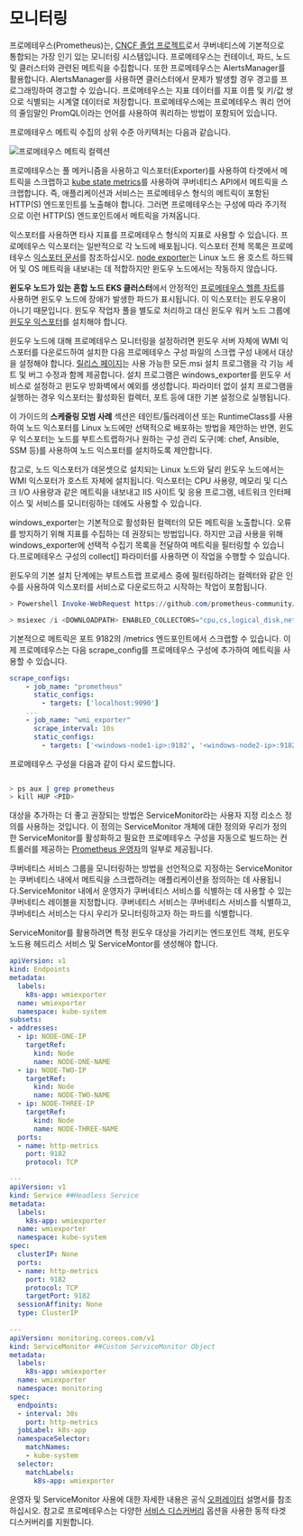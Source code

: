 # 모니터링

프로메테우스(Prometheus)는, [CNCF 졸업 프로젝트](https://www.cncf.io/projects/)로서 쿠버네티스에 기본적으로 통합되는 가장 인기 있는 모니터링 시스템입니다. 프로메테우스는 컨테이너, 파드, 노드 및 클러스터와 관련된 메트릭을 수집합니다. 또한 프로메테우스는 AlertsManager를 활용합니다. AlertsManager를 사용하면 클러스터에서 문제가 발생할 경우 경고를 프로그래밍하여 경고할 수 있습니다. 프로메테우스는 지표 데이터를 지표 이름 및 키/값 쌍으로 식별되는 시계열 데이터로 저장합니다. 프로메테우스에는 프로메테우스 쿼리 언어의 줄임말인 PromQL이라는 언어를 사용하여 쿼리하는 방법이 포함되어 있습니다. 

프로메테우스 메트릭 수집의 상위 수준 아키텍처는 다음과 같습니다.


![프로메테우스 메트릭 컬렉션](./images/prom.png)


프로메테우스는 풀 메커니즘을 사용하고 익스포터(Exporter)를 사용하여 타겟에서 메트릭을 스크랩하고 [kube state metrics](https://github.com/kubernetes/kube-state-metrics)를 사용하여 쿠버네티스 API에서 메트릭을 스크랩합니다. 즉, 애플리케이션과 서비스는 프로메테우스 형식의 메트릭이 포함된 HTTP(S) 엔드포인트를 노출해야 합니다. 그러면 프로메테우스는 구성에 따라 주기적으로 이런 HTTP(S) 엔드포인트에서 메트릭을 가져옵니다.

익스포터를 사용하면 타사 지표를 프로메테우스 형식의 지표로 사용할 수 있습니다. 프로메테우스 익스포터는 일반적으로 각 노드에 배포됩니다. 익스포터 전체 목록은 프로메테우스 [익스포터 문서](https://prometheus.io/docs/instrumenting/exporters/)를 참조하십시오. [node exporter](https://github.com/prometheus/node_exporter)는 Linux 노드 용 호스트 하드웨어 및 OS 메트릭을 내보내는 데 적합하지만 윈도우 노드에서는 작동하지 않습니다.

**윈도우 노드가 있는 혼합 노드 EKS 클러스터**에서 안정적인 [프로메테우스 헬름 차트](https://github.com/prometheus-community/helm-charts)를 사용하면 윈도우 노드에 장애가 발생한 파드가 표시됩니다. 이 익스포터는 윈도우용이 아니기 때문입니다. 윈도우 작업자 풀을 별도로 처리하고 대신 윈도우 워커 노드 그룹에 [윈도우 익스포터](https://github.com/prometheus-community/windows_exporter)를 설치해야 합니다.

윈도우 노드에 대해 프로메테우스 모니터링을 설정하려면 윈도우 서버 자체에 WMI 익스포터를 다운로드하여 설치한 다음 프로메테우스 구성 파일의 스크랩 구성 내에서 대상을 설정해야 합니다.
[릴리스 페이지](https://github.com/prometheus-community/windows_exporter/releases)는 사용 가능한 모든.msi 설치 프로그램을 각 기능 세트 및 버그 수정과 함께 제공합니다. 설치 프로그램은 windows_exporter를 윈도우 서비스로 설정하고 윈도우 방화벽에서 예외를 생성합니다. 파라미터 없이 설치 프로그램을 실행하는 경우 익스포터는 활성화된 컬렉터, 포트 등에 대한 기본 설정으로 실행됩니다.

이 가이드의 **스케줄링 모범 사례** 섹션은 테인트/톨러레이션 또는 RuntimeClass를 사용하여 노드 익스포터를 Linux 노드에만 선택적으로 배포하는 방법을 제안하는 반면, 윈도우 익스포터는 노드를 부트스트랩하거나 원하는 구성 관리 도구(예: chef, Ansible, SSM 등)를 사용하여 노드 익스포터를 설치하도록 제안합니다.

참고로, 노드 익스포터가 데몬셋으로 설치되는 Linux 노드와 달리 윈도우 노드에서는 WMI 익스포터가 호스트 자체에 설치됩니다. 익스포터는 CPU 사용량, 메모리 및 디스크 I/O 사용량과 같은 메트릭을 내보내고 IIS 사이트 및 응용 프로그램, 네트워크 인터페이스 및 서비스를 모니터링하는 데에도 사용할 수 있습니다. 

windows_exporter는 기본적으로 활성화된 컬렉터의 모든 메트릭을 노출합니다. 오류를 방지하기 위해 지표를 수집하는 데 권장되는 방법입니다. 하지만 고급 사용을 위해 windows_exporter에 선택적 수집기 목록을 전달하여 메트릭을 필터링할 수 있습니다.프로메테우스 구성의 collect[] 파라미터를 사용하면 이 작업을 수행할 수 있습니다.

윈도우의 기본 설치 단계에는 부트스트랩 프로세스 중에 필터링하려는 컬렉터와 같은 인수를 사용하여 익스포터를 서비스로 다운로드하고 시작하는 작업이 포함됩니다.

```powershell 
> Powershell Invoke-WebRequest https://github.com/prometheus-community/windows_exporter/releases/download/v0.13.0/windows_exporter-0.13.0-amd64.msi -OutFile <DOWNLOADPATH> 

> msiexec /i <DOWNLOADPATH> ENABLED_COLLECTORS="cpu,cs,logical_disk,net,os,system,container,memory"
```


기본적으로 메트릭은 포트 9182의 /metrics 엔드포인트에서 스크랩할 수 있습니다.
이제 프로메테우스는 다음 scrape_config를 프로메테우스 구성에 추가하여 메트릭을 사용할 수 있습니다. 

```yaml 
scrape_configs:
    - job_name: "prometheus"
      static_configs: 
        - targets: ['localhost:9090']
    ...
    - job_name: "wmi_exporter"
      scrape_interval: 10s
      static_configs: 
        - targets: ['<windows-node1-ip>:9182', '<windows-node2-ip>:9182', ...]
```

프로메테우스 구성을 다음과 같이 다시 로드합니다. 

```bash 

> ps aux | grep prometheus
> kill HUP <PID> 

```

대상을 추가하는 더 좋고 권장되는 방법은 ServiceMonitor라는 사용자 지정 리소스 정의를 사용하는 것입니다. 이 정의는 ServiceMonitor 개체에 대한 정의와 우리가 정의한 ServiceMonitor를 활성화하고 필요한 프로메테우스 구성을 자동으로 빌드하는 컨트롤러를 제공하는 [Prometheus 운영자](https://github.com/prometheus-operator/kube-prometheus/releases)의 일부로 제공됩니다. 

쿠버네티스 서비스 그룹을 모니터링하는 방법을 선언적으로 지정하는 ServiceMonitor는 쿠버네티스 내에서 메트릭을 스크랩하려는 애플리케이션을 정의하는 데 사용됩니다.ServiceMonitor 내에서 운영자가 쿠버네티스 서비스를 식별하는 데 사용할 수 있는 쿠버네티스 레이블을 지정합니다. 쿠버네티스 서비스는 쿠버네티스 서비스를 식별하고, 쿠버네티스 서비스는 다시 우리가 모니터링하고자 하는 파드를 식별합니다. 

ServiceMonitor를 활용하려면 특정 윈도우 대상을 가리키는 엔드포인트 객체, 윈도우 노드용 헤드리스 서비스 및 ServiceMontor를 생성해야 합니다.

```yaml
apiVersion: v1
kind: Endpoints
metadata:
  labels:
    k8s-app: wmiexporter
  name: wmiexporter
  namespace: kube-system
subsets:
- addresses:
  - ip: NODE-ONE-IP
    targetRef:
      kind: Node
      name: NODE-ONE-NAME
  - ip: NODE-TWO-IP
    targetRef:
      kind: Node
      name: NODE-TWO-NAME
  - ip: NODE-THREE-IP
    targetRef:
      kind: Node
      name: NODE-THREE-NAME
  ports:
  - name: http-metrics
    port: 9182
    protocol: TCP

---
apiVersion: v1
kind: Service ##Headless Service
metadata:
  labels:
    k8s-app: wmiexporter
  name: wmiexporter
  namespace: kube-system
spec:
  clusterIP: None
  ports:
  - name: http-metrics
    port: 9182
    protocol: TCP
    targetPort: 9182
  sessionAffinity: None
  type: ClusterIP
  
---
apiVersion: monitoring.coreos.com/v1
kind: ServiceMonitor ##Custom ServiceMonitor Object
metadata:
  labels:
    k8s-app: wmiexporter
  name: wmiexporter
  namespace: monitoring
spec:
  endpoints:
  - interval: 30s
    port: http-metrics
  jobLabel: k8s-app
  namespaceSelector:
    matchNames:
    - kube-system
  selector:
    matchLabels:
      k8s-app: wmiexporter
```

운영자 및 ServiceMonitor 사용에 대한 자세한 내용은 공식 [오퍼레이터](https://github.com/prometheus-operator/kube-prometheus) 설명서를 참조하십시오. 참고로 프로메테우스는 다양한 [서비스 디스커버리](https://prometheus.io/blog/2015/06/01/advanced-service-discovery/) 옵션을 사용한 동적 타겟 디스커버리를 지원합니다.

